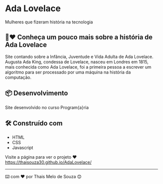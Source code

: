 # Ada Lovelace

Mulheres que fizeram história na tecnologia

## 🚀❤️ Conheça um pouco mais sobre a história de Ada Lovelace

Site contando sobre a Infância, Juventude e Vida Adulta de Ada Lovelace.
Augusta Ada King, condessa de Lovelace, nasceu em Londres em 1815, 
mais conhecida como Ada Lovelace, foi a primeira pessoa a escrever um algoritmo 
para ser processado por uma máquina na história da computação.



## 📦 Desenvolvimento 

Site desenvolvido no curso Program{a}ria

## 🛠️ Construído com

* HTML
* CSS
* Javascript

Visite a página para ver o projeto ❤️
https://thaisouza30.github.io/AdaLovelace/

---
⌨️ com ❤️ por Thais Melo de Souza 😊

